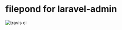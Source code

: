 # filepond for laravel-admin

![travis ci](https://travis-ci.com/tiderjian/la-filepond.svg?branch=master)